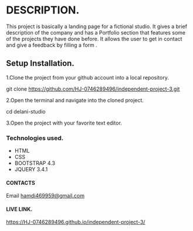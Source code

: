 # DESCRIPTION.

This project is basically a landing page for a fictional studio.
It gives a brief description of the company and has a Portfolio section that features some of the projects they have done before. It allows the user to get in contact and give a feedback by filling a form .

## Setup Installation.

1.Clone the project from your github account into a local repository.

git clone https://github.com/HJ-0746289496/independent-project-3.git

2.Open the terminal and navigate into the cloned project.

cd delani-studio

3.Open the project with your favorite text editor.

### Technologies used.
 
* HTML
* CSS
* BOOTSTRAP 4.3
* JQUERY 3.4.1

#### CONTACTS

Email hamdi469959@gmail.com

#### LIVE LINK.

https://HJ-0746289496.github.io/independent-project-3/